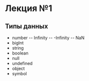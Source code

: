 # Лекция №1

## Типы данных

- number
  -- Infinity
  -- -Infinity
  -- NaN
- bigInt
- string
- boolean
- null
- undefined
- object
- symbol
